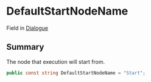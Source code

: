 # DefaultStartNodeName

Field in [Dialogue](/api/csharp/yarn.dialogue.md)

## Summary

The node that execution will start from.

```csharp
public const string DefaultStartNodeName = "Start";
```

